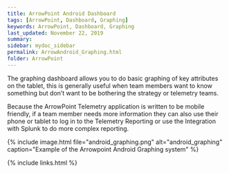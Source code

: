```yaml
---
title: ArrowPoint Android Dashboard
tags: [ArrowPoint, Dashboard, Graphing]
keywords: ArrowPoint, Dashboard, Graphing
last_updated: November 22, 2019
summary: 
sidebar: mydoc_sidebar
permalink: ArrowAndroid_Graphing.html
folder: ArrowPoint
---
```


The graphing dashboard allows you to do basic graphing of key attributes on the tablet, this is generally useful when team members want to know something but don’t want to be bothering the strategy or telemetry teams.

Because the ArrowPoint Telemetry application is written to be mobile friendly, if a team member needs more information they can also use their phone or tablet to log in to the Telemetry Reporting or use the Integration with Splunk to do more complex reporting.

{% include image.html file="android_graphing.png" alt="android_graphing" caption="Example of the Arrowpoint Android Graphing system" %}

{% include links.html %}